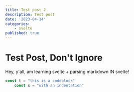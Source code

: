 ```yaml
---
title: Test post 2
description: Test post
date: '2023-04-14'
categories:
    - svelte
published: true
---
```


# Test Post, Don't Ignore
Hey, y'all, am learning svelte + parsing markdown IN svelte!

```js
const t = "this is a codeblock"
    const s = "with an indentation"
```
